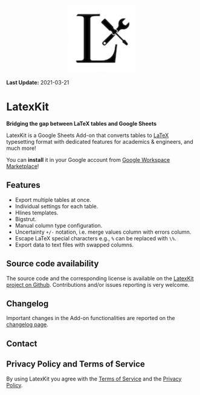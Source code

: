 <p align="center">
  <img width="180" height="180" src="Logo.png">
</p>

**Last Update:** 2021-03-21

# LatexKit

**Bridging the gap between LaTeX tables and Google Sheets**

LatexKit is a Google Sheets Add-on that converts tables to [LaTeX] typesetting format with dedicated features for academics & engineers, and much more!

You can **install** it in your Google account from [Google Workspace Marketplace]!

## Features
* Export multiple tables at once.
* Individual settings for each table.
* Hlines templates.
* Bigstrut.
* Manual column type configuration.
* Uncertainty `+/-` notation, i.e. merge values column with errors column.
* Escape LaTeX special characters e.g., `%` can be replaced with `\%`.
* Export data to text files with swapped columns.

## Source code availability

The source code and the corresponding license is available on the [LatexKit project on Github]. Contributions and/or issues reporting is very welcome.

## Changelog

Important changes in the Add-on functionalities are reported on the [changelog page].

## Contact



## Privacy Policy and Terms of Service
By using LatexKit you agree with the [Terms of Service] and the [Privacy Policy].

[LaTeX]: https://www.latex-project.org
[Google Workspace Marketplace]: https://gsuite.google.com/marketplace/app/latexkit/716178627426
[Privacy Policy]: http://caenrigen.github.io/LatexKit/PrivacyPolicy
[Terms of Service]: http://caenrigen.github.io/LatexKit/ToS
[changelog page]: http://caenrigen.github.io/LatexKit/Changelog
[LatexKit project on Github]: https://github.com/caenrigen/LatexKit
